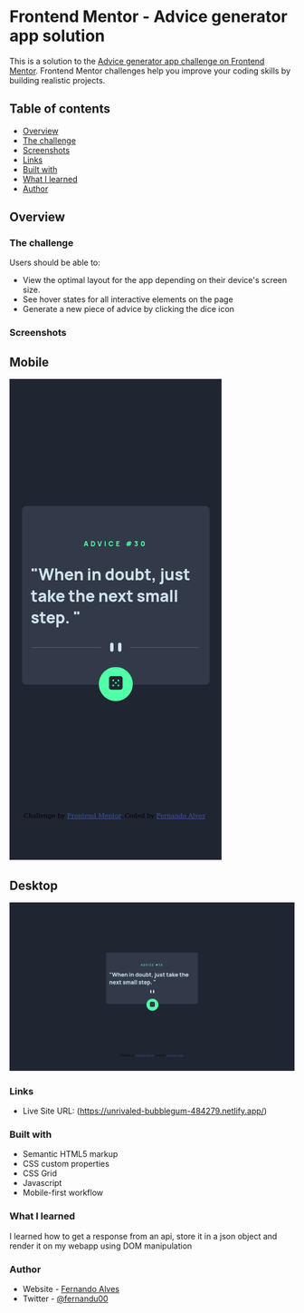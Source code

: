 # Frontend Mentor - Advice generator app solution

This is a solution to the [Advice generator app challenge on Frontend Mentor](https://www.frontendmentor.io/challenges/advice-generator-app-QdUG-13db). Frontend Mentor challenges help you improve your coding skills by building realistic projects.

## Table of contents

  - [Overview](#overview)
  - [The challenge](#the-challenge)
  - [Screenshots](#screenshots)
  - [Links](#links)
  - [Built with](#built-with)
  - [What I learned](#what-i-learned)
  - [Author](#author)


## Overview

### The challenge

Users should be able to:

- View the optimal layout for the app depending on their device's screen size.
- See hover states for all interactive elements on the page
- Generate a new piece of advice by clicking the dice icon

### Screenshots

## Mobile

![](./screenshot_mobile.png)

## Desktop

![](screenshot_1440.png)




### Links

- Live Site URL: (https://unrivaled-bubblegum-484279.netlify.app/)


### Built with

- Semantic HTML5 markup
- CSS custom properties
- CSS Grid
- Javascript
- Mobile-first workflow


### What I learned

I learned how to get a response from an api, store it in a json object and render it on my webapp using DOM manipulation 

### Author

- Website - [Fernando Alves](https://www.your-site.com)
- Twitter - [@fernandu00](https://www.twitter.com/fernandu00)

